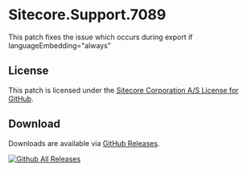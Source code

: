 # Sitecore.Support.7089
This patch fixes the issue which occurs during export if languageEmbedding=&quot;always&quot;

## License  
This patch is licensed under the [Sitecore Corporation A/S License for GitHub](https://github.com/sitecoresupport/Sitecore.Support.7089/blob/master/LICENSE).  

## Download  
Downloads are available via [GitHub Releases](https://github.com/sitecoresupport/Sitecore.Support.7089/releases).  

[![Github All Releases](https://img.shields.io/github/downloads/SitecoreSupport/Sitecore.Support.7089/total.svg)](https://github.com/SitecoreSupport/Sitecore.Support.7089/releases)
